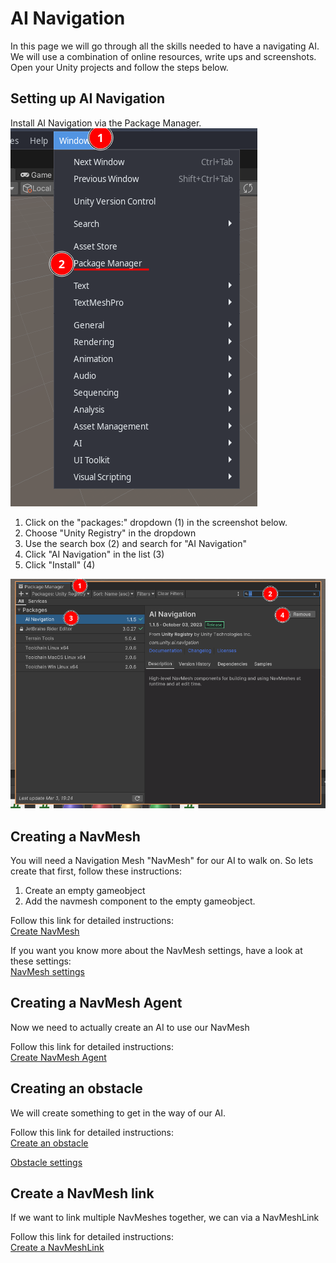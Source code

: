 # AI Navigation
In this page we will go through all the skills needed to have a navigating AI.
We will use a combination of online resources, write ups and screenshots. 
Open your Unity projects and follow the steps below.

## Setting up AI Navigation
Install AI Navigation via the Package Manager. <br>
![Package Manager](./Screenshots/unitypacman.png)
1. Click on the "packages:" dropdown (1) in the screenshot below.
1. Choose "Unity Registry" in the dropdown
1. Use the search box (2) and search for "AI Navigation"
1. Click "AI Navigation" in the list (3)
1. Click "Install" (4)

![AI Nav Install](./Screenshots/unitypacmanAinav.png)

## Creating a NavMesh
You will need a Navigation Mesh "NavMesh" for our AI to walk on. So lets create that first, follow these instructions: <br>
1. Create an empty gameobject
1. Add the navmesh component to the empty gameobject. <br>

Follow this link for detailed instructions: <br>
[Create NavMesh](https://docs.unity3d.com/Packages/com.unity.ai.navigation@1.1/manual/CreateNavMesh.html)

If you want you know more about the NavMesh settings, have a look at these settings: <br>
[NavMesh settings](https://docs.unity3d.com/Packages/com.unity.ai.navigation@1.1/manual/NavMeshSurface.html)

## Creating a NavMesh Agent
Now we need to actually create an AI to use our NavMesh <br>

Follow this link for detailed instructions: <br>
[Create NavMesh Agent](https://docs.unity3d.com/Packages/com.unity.ai.navigation@1.1/manual/CreateNavMeshAgent.html)

## Creating an obstacle
We will create something to get in the way of our AI.

Follow this link for detailed instructions: <br>
[Create an obstacle](https://docs.unity3d.com/Packages/com.unity.ai.navigation@1.1/manual/CreateNavMeshObstacle.html)

[Obstacle settings](https://docs.unity3d.com/Packages/com.unity.ai.navigation@1.1/manual/NavMeshObstacle.html)

## Create a NavMesh link
If we want to link multiple NavMeshes together, we can via a NavMeshLink

Follow this link for detailed instructions: <br>
[Create a NavMeshLink](https://docs.unity3d.com/Packages/com.unity.ai.navigation@1.1/manual/CreateOffMeshLink.html) 

## 

